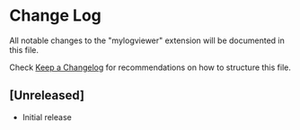 # Change Log

All notable changes to the "mylogviewer" extension will be documented in this file.

Check [Keep a Changelog](http://keepachangelog.com/) for recommendations on how to structure this file.

## [Unreleased]

- Initial release